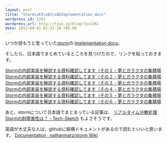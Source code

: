 ```yaml
--- 
layout: post
title: "Storm\xE3\x81\xAEImplementation docs"
wordpress_id: 1261
wordpress_url: http://tjun.jp/blog/?p=1261
date: 2012-09-01 02:22:10 +09:00
---
```

いつか読もうと思っていた<a href="https://github.com/nathanmarz/storm">storm</a>の <a href="https://github.com/nathanmarz/storm/wiki/Implementation-docs">Implementation docs</a>。

そしたら、日本語でまとめているところを見つけたので、リンクを貼っておきます。

<a href="http://d.hatena.ne.jp/kimutansk/20120509/1336514470">Stormの内部実装を解説する資料確認してます（その１ - 夢とガラクタの集積場</a>
<a href="http://d.hatena.ne.jp/kimutansk/20120516/1337122794">Stormの内部実装を解説する資料確認してます（その２ - 夢とガラクタの集積場</a>
<a href="http://d.hatena.ne.jp/kimutansk/20120616/1339859568">Stormの内部実装を解説する資料確認してます（その３ - 夢とガラクタの集積場</a>
<a href="http://d.hatena.ne.jp/kimutansk/20120617/1339929946">Stormの内部実装を解説する資料確認してます（その４ - 夢とガラクタの集積場</a>
<a href="http://d.hatena.ne.jp/kimutansk/20120619/1340058279">Stormの内部実装を解説する資料確認してます（その５ - 夢とガラクタの集積場</a>
<a href="http://d.hatena.ne.jp/kimutansk/20120619/1340108929">Stormの内部実装を解説する資料確認してます（その６ - 夢とガラクタの集積場</a>


あと、stormについて日本語でまとまっている記事は、
<a href="http://tech-sketch.jp/2012/06/storm.html">リアルタイム分散処理Stormの耐障害性は？ - Tech-Sketch</a>
もよさそうです。

英語が大丈夫な人は、githubに結構ドキュメントがあるので読むといいと思います。
<a href="https://github.com/nathanmarz/storm/wiki/Documentation">Documentation · nathanmarz/storm Wiki</a>
